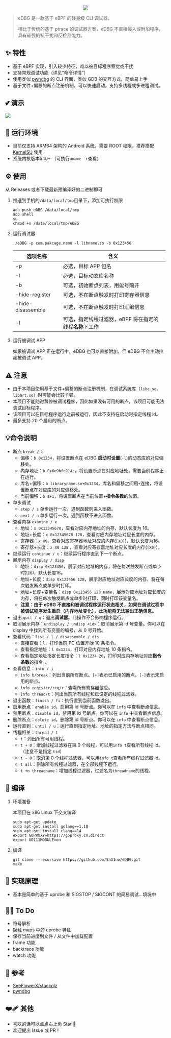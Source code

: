 <p align="center"> <img src="logo.png"/></p>


> eDBG 是一款基于 eBPF 的轻量级 CLI 调试器。<br />
>
> 相比于传统的基于 ptrace 的调试器方案，eDBG 不直接侵入或附加程序，具有较强的抗干扰和反检测能力。

## ✨ 特性

- 基于 eBPF 实现，引入较少特征，难以被目标程序察觉或干扰
- 支持常规调试功能（详见“命令详情”）
- 使用类似 [pwndbg](https://github.com/pwndbg/pwndbg) 的 CLI 界面，类似 GDB 的交互方式，简单易上手
- 基于文件+偏移的断点注册机制，可以快速启动，支持多线程或多进程调试。

## 💕 演示

![](demo.png)

## 🚀 运行环境

- 目前仅支持 ARM64 架构的 Android 系统，需要 ROOT 权限，推荐搭配 [KernelSU](https://github.com/tiann/KernelSU) 使用
- 系统内核版本5.10+ （可执行`uname -r`查看）

## ⚙️ 使用

从 Releases 或者下载最新预编译好的二进制即可

1. 推送到手机的`/data/local/tmp`目录下，添加可执行权限

   ```shell
   adb push eDBG /data/local/tmp
   adb shell
   su
   chmod +x /data/local/tmp/eDBG
   ```

2. 运行调试器

   ```shell
   ./eDBG -p com.pakcage.name -l libname.so -b 0x123456
   ```

   | 选项名称          | 含义                                                    |
   | ----------------- | ------------------------------------------------------- |
   | -p                | 必选，目标 APP 包名                                     |
   | -l                | 必选，目标动态库名称                                    |
   | -b                | 可选，初始断点列表，用逗号隔开                          |
   | -hide-register    | 可选，不在断点触发时打印寄存器信息                      |
   | -hide-disassemble | 可选，不在断点触发时打印汇编信息                        |
   | -t                | 可选，指定线程过滤器，eBPF 将在指定的线程**名称**下工作 |

3. 运行被调试 APP

   如果被调试 APP 正在运行中，eDBG 也可以直接附加，但 eDBG 不会主动拉起被调试 APP。

## ⚠️ 注意

- 由于本项目使用基于文件+偏移的断点注册机制，在调试系统库（`libc.so`、`libart.so`）时可能会比较卡顿。
- 本项目不能随时暂停被调试程序，因此如果没有可用的断点，该项目可能无法调试目标程序。
- 该项目可以在目标程序运行之前被运行，因此不支持在启动时指定线程 id。
- 最多支持 20 个启用的断点。

## 💡命令说明

- 断点 `break / b`
  - 偏移：`b 0x1234`，将设置断点在 eDBG **启动时设置**(`-l`)的动态库的对应偏移处。
  - 内存地址：`b 0x6e9bfe214c`，将设置断点在对应地址处，需要当前程序正在运行。
  - 库名+偏移：`b libraryname.so+0x1234`，库名和偏移之间用`+`连接，将设置断点在对应库的对应偏移处。
  - 当前偏移：`b $+1`，将设置断点在当前位置+**指令条数**的位置。
- 单步调试
  - `step / s` 单步运行一次，遇到函数则进入函数。
  - `next / n` 单步运行一次，遇到函数不进入函数。
- 查看内存 `examine / x`
  - 地址：`x 0x12345678`，查看对应内存地址的内存，默认长度为 16。
  - 地址+长度：`x 0x12345678 128`，查看对应内存地址对应长度的内存。
  - 寄存器：`x X0`，查看对应寄存器地址对应的内存(`[X0]`)，默认长度为16。
  - 寄存器+长度：`x X0 128` ，查看对应寄存器地址对应长度的内存(`[X0]`)。
- 继续运行 `continue / c`：继续运行程序直到下一个断点。
- 展示内存 `display / disp`
  - 地址：`disp 0x123456`，展示对应地址的内存，将在每次触发断点或单步时打印，默认长度16。
  - 地址+长度：`disp 0x123456 128`，展示对应地址对应长度的内存，将在每次触发断点或单步时打印。
  - 地址+长度+变量名：`disp 0x123456 128 name`，展示对应地址对应长度的内存，将在每次触发断点或单步时打印，同时打印该变量名。
  - **注意：由于 eDBG 不直接和被调试程序运行状态相关，如果在调试过程中被调试程序发生重启（内存地址变化），此功能将无法输出正确信息。**
- 退出 `quit / q`：退出**调试器**。此操作不会影响程序运行。
- 取消展示内存：`undisplay / undisp <id>`：取消展示第 id 号变量。你可以在 display 中找到所有变量的编号，从 0 号开始。
- 查看代码：`list / l / disassemble / dis`
  - 直接查看：`l`，打印当前 PC 位置开始 10 条指令。
  - 查看指定地址：`l 0x1234`，打印对应内存地址 10 条指令。
  - 查看指定地址指定长度指令：`l 0x1234 20`，打印对应内存地址对应**指令条数**的指令。、
- 查看信息：`info / i`
  - `info b/break`：列出当前所有断点。`[+]`表示已启用的断点，`[-]`表示未启用的断点。
  - `info register/reg/r`：查看所有寄存器信息。
  - `info thread/t`：列出当前所有线程和已设定的线程过滤器。
- 退出函数：`finish / fi`：执行直到当前函数退出。
- 启用断点：`enable id`，启用第 id 号断点。你可以在 `info` 中查看断点信息。
- 禁用断点：`disable id`，禁用第 id 号断点。你可以在 `info` 中查看断点信息。
- 删除断点：`delete id`，删除第 id 号断点。你可以在 `info` 中查看断点信息。
- 运行直到：`until / u`：运行直到指定地址。地址的指定方法与断点相同。
- 线程相关：`thread / t`
  - `t`：列出所有可用线程。
  - `t + 0`：增加线程过滤器在第 0 个线程，可以用`info t`查看所有线程 id。（注意不是指定 `tid`）
  - `t - 0`：取消第 0 个线程过滤器，可以用`info t`查看所有线程过滤器 id。
  - `t all`：删除所有线程过滤器，在全部线程下运行。
  - `t +n threadname`：增加线程过滤器，过滤名为`threadname`的线程。


## 🛫 编译

1. 环境准备

   本项目在 x86 Linux 下交叉编译

   ```
   sudo apt-get update
   sudo apt-get install golang==1.18
   sudo apt-get install clang==14
   export GOPROXY=https://goproxy.cn,direct
   export GO111MODULE=on
   ```

2. 编译

   ```
   git clone --recursive https://github.com/Sh11no/eDBG.git
   make
   ```

## 💭 实现原理

- 基本是简单的基于 uprobe 和 SIGSTOP / SIGCONT 的简易调试...填坑中

## 🧑‍💻 To Do

- 符号解析
- 隐藏 maps 中的 uprobe 特征
- 保存当前进度到文件 / 从文件中加载配置
- frame 功能
- backtrace 功能
- watch 功能

## 🤝 参考

- [SeeFlowerX/stackplz](https://github.com/SeeFlowerX/stackplz/tree/dev)
- [pwndbg](https://github.com/pwndbg/pwndbg)

## ❤️‍🩹 其他

- 喜欢的话可以点点右上角 Star 🌟
- 欢迎提出 Issue 或 PR！
